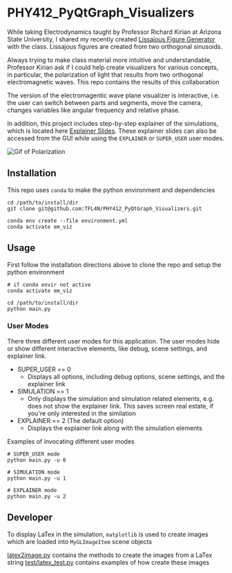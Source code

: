 # PHY412_PyQtGraph_Visualizers

While taking Electrodynamics taught by Professor Richard Kirian at Arizona State University, I shared my recently created [Lissajous Figure Generator](https://github.com/TFL4N/Lissajous-HTML5) with the class.  Lissajous figures are created from two orthogonal sinusoids.

Always trying to make class material more intuitive and understandable, Professor Kirian ask if I could help create visualizers for various concepts, in particular, the polarization of light that results from two orthogonal electromagnetic waves.  This repo contains the results of this collaboration 

The version of the electromagentic wave plane visualizer is interactive, i.e. the user can switch between parts and segments, move the camera, changes variables like angular frequency and relative phase.

In addition, this project includes step-by-step explainer of the simulations, which is located here [Explainer Slides](resources/explainer_slides.pdf).  These explainer slides can also be accessed from the GUI while using the `EXPLAINER` or `SUPER_USER` user modes.

![Gif of Polarization](docs/em_example.gif)

## Installation

This repo uses `conda` to make the python environment and dependencies

```shell
cd /path/to/install/dir
git clone git@github.com:TFL4N/PHY412_PyQtGraph_Visualizers.git

conda env create --file environment.yml
conda activate em_viz
```

## Usage
First follow the installation directions above to clone the repo and setup the python environment

```shell
# if conda envir not active
conda activate em_viz

cd /path/to/install/dir
python main.py
```

### User Modes
There three different user modes for this application.  The user modes hide or show different interactive elements, like debug, scene settings, and explainer link.

- SUPER_USER == 0
  - Displays all options, including debug options, scene settings, and the explainer link
- SIMULATION == 1
  - Only displays the simulation and simulation related elements, e.g. does not show the explainer link.  This saves screen real estate, if you're only interested in the similation
- EXPLAINER == 2 (The default option)
  - Displays the explainer link along with the simulation elements

Examples of invocating different user modes
```shell
# SUPER_USER mode
python main.py -u 0

# SIMULATION mode
python main.py -u 1

# EXPLAINER mode
python main.py -u 2
```

## Developer
To display LaTex in the simulation, `matplotlib` is used to create images which are loaded into `MyGLImageItem` scene objects

[latex2image.py](latex2image.py) contains the methods to create the images from a LaTex string
[test/latex_test.py](test/latex_test.py) contains examples of how create these images
